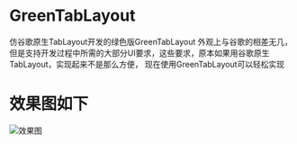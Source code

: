 # GreenTabLayout
仿谷歌原生TabLayout开发的绿色版GreenTabLayout
外观上与谷歌的相差无几，但是支持开发过程中所需的大部分UI要求，这些要求，原本如果用谷歌原生TabLayout，实现起来不是那么方便，
现在使用GreenTabLayout可以轻松实现
# 效果图如下
![效果图](https://github.com/18598925736/StudyTabLayout/blob/master/GIF%202020-3-29%2020-18-09.gif)

